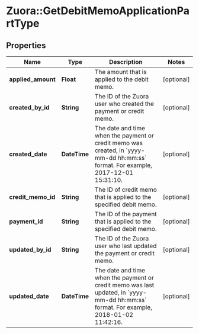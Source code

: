 # Zuora::GetDebitMemoApplicationPartType

## Properties
Name | Type | Description | Notes
------------ | ------------- | ------------- | -------------
**applied_amount** | **Float** | The amount that is applied to the debit memo.  | [optional] 
**created_by_id** | **String** | The ID of the Zuora user who created the payment or credit memo.  | [optional] 
**created_date** | **DateTime** | The date and time when the payment or credit memo was created, in &#x60;yyyy-mm-dd hh:mm:ss&#x60; format. For example, 2017-12-01 15:31:10.  | [optional] 
**credit_memo_id** | **String** | The ID of credit memo that is applied to the specified debit memo.  | [optional] 
**payment_id** | **String** | The ID of the payment that is applied to the specified debit memo.  | [optional] 
**updated_by_id** | **String** | The ID of the Zuora user who last updated the payment or credit memo.  | [optional] 
**updated_date** | **DateTime** | The date and time when the payment or credit memo was last updated, in &#x60;yyyy-mm-dd hh:mm:ss&#x60; format. For example, 2018-01-02 11:42:16.  | [optional] 


